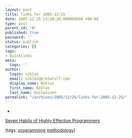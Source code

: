 ```yaml
---
layout: post
title: links for 2005-12-25
date: 2005-12-25 13:20:20.000000000 +00:00
type: post
parent_id: '0'
published: true
password: ''
status: publish
categories: []
tags:
- Quicklinks
meta:
  tags: ''
author:
  login: niklas
  email: niklas@protocol7.com
  display_name: Niklas
  first_name: Niklas
  last_name: Gustavsson
permalink: "/archives/2005/12/25/links-for-2005-12-25/"
---
```

- 
[Seven Habits of Highly Effective Programmers](http://www.technicat.com/writing/programming.html)

(tags: [programming](http://del.icio.us/protocol7/programming) [methodology](http://del.icio.us/protocol7/methodology))
